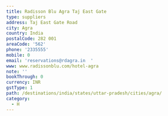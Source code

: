 ```yaml
---
title: Radisson Blu Agra Taj East Gate
type: suppliers
address: Taj East Gate Road
city: Agra
country: India
postalCode: 282 001
areaCode: '562'
phone: '2335555'
mobile: 0
email: 'reservations@rdagra.in  '
www: www.radissonblu.com/hotel-agra
note: ''
bookThrough: 0
currency: INR
gstType: 1
path: /destinations/india/states/uttar-pradesh/cities/agra/
category:
  - H
---
```


